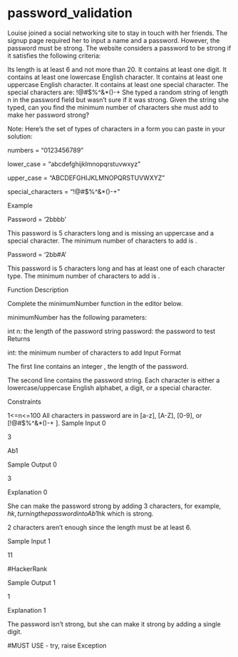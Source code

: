 # password_validation

Louise joined a social networking site to stay in touch with her friends. The signup page required her to input a name and a password. However, the password must be strong. The website considers a password to be strong if it satisfies the following criteria:

Its length is at least 6 and not more than 20.
It contains at least one digit.
It contains at least one lowercase English character.
It contains at least one uppercase English character.
It contains at least one special character. The special characters are: !@#$%^&*()-+
She typed a random string of length n in the password field but wasn’t sure if it was strong. Given the string she typed, can you find the minimum number of characters she must add to make her password strong?

Note: Here’s the set of types of characters in a form you can paste in your solution:

numbers = “0123456789”

lower_case = “abcdefghijklmnopqrstuvwxyz”

upper_case = “ABCDEFGHIJKLMNOPQRSTUVWXYZ”

special_characters = “!@#$%^&*()-+”

 

Example

Password = ‘2bbbb’

This password is 5 characters long and is missing an uppercase and a special character. The minimum number of characters to add is .

Password = ‘2bb#A’

This password is 5 characters long and has at least one of each character type. The minimum number of characters to add is .

Function Description

Complete the minimumNumber function in the editor below.

minimumNumber has the following parameters:

int n: the length of the password
string password: the password to test
Returns

int: the minimum number of characters to add
Input Format

The first line contains an integer , the length of the password.

The second line contains the password string. Each character is either a lowercase/uppercase English alphabet, a digit, or a special character.

Constraints

1<=n<=100
All characters in password are in [a-z], [A-Z], [0-9], or [!@#$%^&*()-+ ].
Sample Input 0

3

Ab1
 

Sample Output 0

3
 

Explanation 0

She can make the password strong by adding 3 characters, for example, $hk, turning the password into Ab1$hk which is strong.

2 characters aren’t enough since the length must be at least 6.

Sample Input 1

11

#HackerRank
 

Sample Output 1

1
 

Explanation 1

The password isn’t strong, but she can make it strong by adding a single digit.

#MUST USE - try, raise Exception

